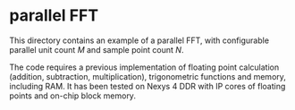 # parallel FFT

This directory contains an example of a parallel FFT, with configurable parallel unit count $M$ and sample point count $N$.

The code requires a previous implementation of floating point calculation (addition, subtraction, multiplication), trigonometric functions and memory, including RAM. It has been tested on Nexys 4 DDR with IP cores of floating points and on-chip block memory.